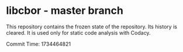 # libcbor - master branch

This repository contains the frozen state of the repository.
Its history is cleared. It is used only for static code
analysis with Codacy.

Commit Time: 1734464821